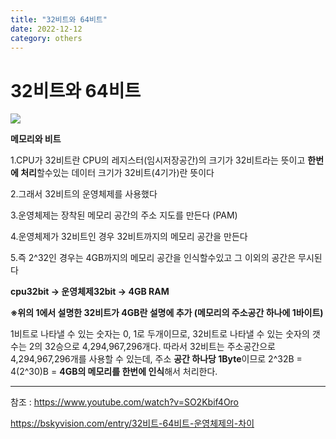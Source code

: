 ```yaml
---
title: "32비트와 64비트"
date: 2022-12-12
category: others
---
```


# 32비트와 64비트

![](/storage/20221212012432427551.jpg)

**메모리와 비트**

1.CPU가 32비트란 CPU의 레지스터(임시저장공간)의 크기가 32비트라는 뜻이고 **한번에 처리**할수있는 데이터 크기가 32비트(4기가)란 뜻이다

2.그래서 32비트의 운영체제를 사용했다

3.운영체제는 장착된 메모리 공간의 주소 지도를 만든다 (PAM)

4.운영체제가 32비트인 경우 32비트까지의 메모리 공간을 만든다

5.즉 2^32인 경우는 4GB까지의 메모리 공간을 인식할수있고 그 이외의 공간은 무시된다

**cpu32bit -> 운영체제32bit -> 4GB RAM**

**※위의 1에서 설명한 32비트가 4GB란 설명에 추가 (메모리의 주소공간 하나에 1바이트)**

1비트로 나타낼 수 있는 숫자는 0, 1로 두개이므로, 32비트로 나타낼 수 있는 숫자의 갯수는 2의 32승으로 4,294,967,296개다. 따라서 32비트는 주소공간으로 4,294,967,296개를 사용할 수 있는데, 주소 **공간 하나당 1Byte**이므로 2^32B = 4(2^30)B = **4GB의 메모리를 한번에 인식**해서 처리한다.

---

참조 : https://www.youtube.com/watch?v=SO2Kbif4Oro

https://bskyvision.com/entry/32비트-64비트-운영체제의-차이
